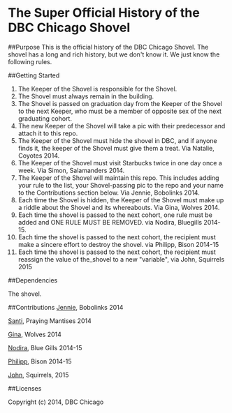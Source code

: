 The Super Official History of the DBC Chicago Shovel
=================================

##Purpose
This is the official history of the DBC Chicago Shovel.  The shovel has a long and rich history, but we don't know it.  We just know the following rules.

##Getting Started

1.  The Keeper of the Shovel is responsible for the Shovel.
2.  The Shovel must always remain in the building.
3.  The Shovel is passed on graduation day from the Keeper of the Shovel to the next Keeper, who must be a member of opposite sex of the next graduating cohort.
4.  The new Keeper of the Shovel will take a pic with their predecessor and attach it to this repo.
5.  The Keeper of the Shovel must hide the shovel in DBC, and if anyone finds it, the keeper of the Shovel must give them a treat. Via Natalie, Coyotes 2014.
6.  The Keeper of the Shovel must visit Starbucks twice in one day once a week.  Via Simon, Salamanders 2014.
7.  The Keeper of the Shovel will maintain this repo.  This includes adding your rule to the list, your Shovel-passing pic to the repo and your name to the Contributions section below.  Via Jennie, Bobolinks 2014.
9.  Each time the Shovel is hidden, the Keeper of the Shovel must make up a riddle about the Shovel and its whereabouts. Via Gina, Wolves 2014.
10. Each time the shovel is passed to the next cohort, one rule must be added and ONE RULE MUST BE REMOVED. via Nodira, Bluegills 2014-15.
11. Each time the shovel is passed to the next cohort, the recipient must make a sincere effort to destroy the shovel. via Philipp, Bison 2014-15
12. Each time the shovel is passed to the next cohort, the recipient must reassign the value of the_shovel to a new "variable", via John, Squirrels 2015


##Dependencies

The shovel.

##Contributions
[Jennie](https://github.com/littleredninja), Bobolinks 2014

[Santi](https://github.com/sbaus42), Praying Mantises 2014

[Gina](https://github.com/rockrgrrl), Wolves 2014

[Nodira](https://github.com/nberdieva), Blue Gills 2014-15

[Philipp](https://github.com/pgblu), Bison 2014-15

[John](https://github.com/nimylian), Squirrels, 2015

##Licenses

Copyright (c) 2014, DBC Chicago
